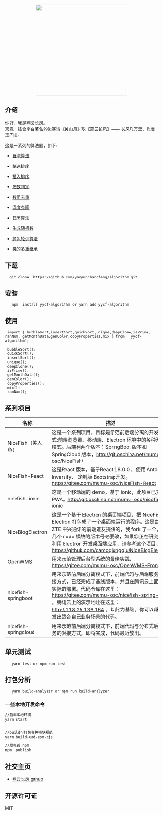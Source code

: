 <p align="center">
    <img width="300" src="src/assets/img/yanyunchangfeng.png">
</p>

##  介绍
你好，我是[燕云长风](https://yanyunchangfeng.github.io)。  
寓意：结合李白著名的边塞诗《关山月》取【燕云长风】—— 长风几万里，吹度玉门关。

这是一系列的算法题，如下:

* [冒泡算法](src/bubble-sort/index.ts)   

* [快速排序](src/quick-sort/index.ts) 

* [插入排序](src/insert-sort/index.ts)

* [质数判定](src/is-prime/index.ts)

* [数组去重](src/unique/index.ts)

* [深度克隆](src/deep-clone/index.ts)

* [日历算法](src/calendar-algorithm/index.ts)

* [生成随机数](src/random-number/index.ts)

* [颜色轮训算法](src/color-util/index.ts)

* [类的多重继承](src/multi-inherit/index.ts)

## 下载
```
  git clone  https://github.com/yanyunchangfeng/algorithm.git
```

## 安装
```
   npm  install yycf-algorithm or yarn add yycf-algorithm
```
## 使用

```
 import { bubbleSort,insertSort,quickSort,unique,deepClone,isPrime, ranNum, getMonthData,genColor,copyProperties,mix } from  'yycf-algorithm';
 
 bubbleSort();
 quickSort();
 insertSort();
 unique();
 deepClone();
 isPrime();
 getMonthData();
 genColor();
 copyProperties();
 mix();
 ranNum();

```
## 系列项目

|  名称   | 描述  |
|  ----  | ----  |
| NiceFish（美人鱼）  | 这是一个系列项目，目标是示范前后端分离的开发模式:前端浏览器、移动端、Electron 环境中的各种开发模式。后端有两个版本：SpringBoot 版本和 SpringCloud 版本，http://git.oschina.net/mumu-osc/NiceFish/ |
| NiceFish-React  |  这是React 版本，基于React 18.0.0 ，使用 Antd、Inversify、 定制版 Bootstrap开发。  https://gitee.com/mumu-osc/NiceFish-React|
| nicefish-ionic  | 这是一个移动端的 demo，基于 ionic，此项目已支持 PWA。http://git.oschina.net/mumu-osc/nicefish-ionic |
| NiceBlogElectron  | 这是一个基于 Electron 的桌面端项目，把 NiceFish 用 Electron 打包成了一个桌面端运行的程序。这是由 ZTE 中兴通讯的前端道友提供的，我 fork 了一个，有几个 node 模块的版本号老要改，如果您正在研究如何利用 Electron 开发桌面端应用，请参考这个项目，https://github.com/damoqiongqiu/NiceBlogElectron|
| OpenWMS  | 用来示范管理后台型系统的最佳实践，https://gitee.com/mumu-osc/OpenWMS-Frontend|
| nicefish-springboot  | 用来示范前后端分离模式下，前端代码与后端服务的对接方式，已经完成了基线版本，并且在腾讯云上面做了实际的部署。代码仓库在这里： https://gitee.com/mumu-osc/nicefish-spring-boot ，腾讯云上的演示地址在这里： http://118.25.136.164 ，以此为基础，你可以继续开发出适合自己业务场景的代码。|
| nicefish-springcloud  | 用来示范前后端分离模式下，前端代码与分布式后端服务的对接方式，即将完成，代码最近放出。|                                                            

## 单元测试

```
   yarn test or npm run test 
```    

## 打包分析

```
   yarn build-analyzer or npm run build-analyzer  
```    

### 一些本地开发命令

~~~bash
//启动本地环境
yarn start


//build可打包各种模块规范
yarn build-umd-esm-cjs

//发布到 npm
npm  publish
~~~
## 社交主页
* [燕云长风 github](https://github.com/yanyunchangfeng)


## 开源许可证

MIT